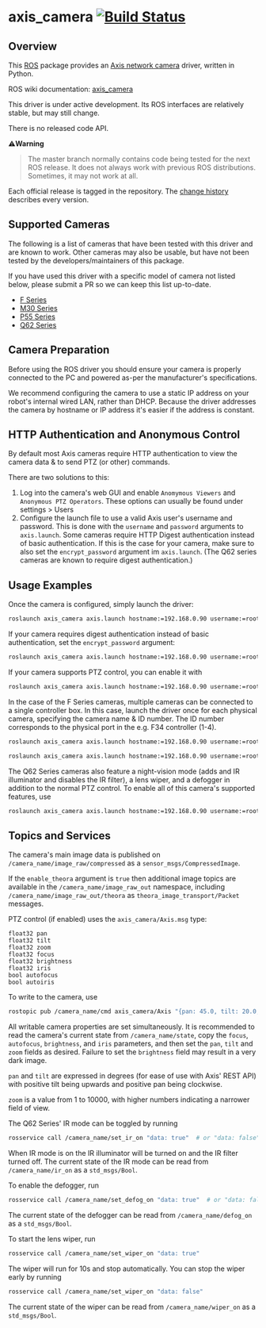 axis_camera [![Build Status](https://travis-ci.com/ros-drivers/axis_camera.svg?branch=master)](https://travis-ci.com/ros-drivers/axis_camera)
=============================================================================================================================================

Overview
--------

This [ROS](http://ros.org) package provides an [Axis network camera](http://www.axis.com/products/video/camera/index.htm) driver, written
in Python.

ROS wiki documentation: [axis_camera](http://ros.org/wiki/axis_camera)

This driver is under active development.  Its ROS interfaces are
relatively stable, but may still change.  

There is no released code API.

:warning:**Warning**
> The master branch normally contains code being tested for the next
> ROS release.  It does not always work with previous ROS distributions.
> Sometimes, it may not work at all.

Each official release is tagged in the repository. The
[change history](https://github.com/clearpathrobotics/axis_camera/blob/master/CHANGELOG.rst) describes every version.


Supported Cameras
------------------

The following is a list of cameras that have been tested with this driver and are known to work.  Other cameras may
also be usable, but have not been tested by the developers/maintainers of this package.

If you have used this driver with a specific model of camera not listed below, please submit a PR so we can keep this
list up-to-date.

- [F Series](https://www.axis.com/products/axis-f-series)
- [M30 Series](https://www.axis.com/products/axis-m30-series)
- [P55 Series](https://www.axis.com/products/axis-p55-series)
- [Q62 Series](https://www.axis.com/products/axis-q62-series)



Camera Preparation
-------------------

Before using the ROS driver you should ensure your camera is properly connected to the PC and powered as-per the
manufacturer's specifications.

We recommend configuring the camera to use a static IP address on your robot's internal wired LAN, rather than DHCP.
Because the driver addresses the camera by hostname or IP address it's easier if the address is constant.

HTTP Authentication and Anonymous Control
------------------------------------------

By default most Axis cameras require HTTP authentication to view the camera data & to send PTZ (or other) commands.

There are two solutions to this:

1. Log into the camera's web GUI and enable `Anomymous Viewers` and `Anonymous PTZ Operators`. These options can usually
   be found under settings > Users
2. Configure the launch file to use a valid Axis user's username and password.  This is done with the `username` and
   `password` arguments to `axis.launch`.  Some cameras require HTTP Digest authentication instead of basic
   authentication.  If this is the case for your camera, make sure to also set the `encrypt_password` argument im
   `axis.launch`.  (The Q62 series cameras are known to require digest authentication.)

Usage Examples
---------------

Once the camera is configured, simply launch the driver:

```bash
roslaunch axis_camera axis.launch hostname:=192.168.0.90 username:=root password:=password
```

If your camera requires digest authentication instead of basic authentication, set the `encrypt_password` argument:

```bash
roslaunch axis_camera axis.launch hostname:=192.168.0.90 username:=root password:=password encrypted:=true
```

If your camera supports PTZ control, you can enable it with

```bash
roslaunch axis_camera axis.launch hostname:=192.168.0.90 username:=root password:=password enable_ptz:=true
```

In the case of the F Series cameras, multiple cameras can be connected to a single controller box.  In this case, launch
the driver once for each physical camera, specifying the camera name & ID number.  The ID number corresponds to the
physical port in the e.g. F34 controller (1-4).

```bash
roslaunch axis_camera axis.launch hostname:=192.168.0.90 username:=root password:=password camera_name:=front_camera camera:=1

roslaunch axis_camera axis.launch hostname:=192.168.0.90 username:=root password:=password camera_name:=rear_camera camera:=2
```

The Q62 Series cameras also feature a night-vision mode (adds and IR illuminator and disables the IR filter), a lens
wiper, and a defogger in addition to the normal PTZ control.  To enable all of this camera's supported features, use

```bash
roslaunch axis_camera axis.launch hostname:=192.168.0.90 username:=root password:=password encrypt_password:=true enable_ptz:=true enable_ir:=true enable_defog:=true enable_wiper:=true
```

Topics and Services
--------------------

The camera's main image data is published on `/camera_name/image_raw/compressed` as a `sensor_msgs/CompressedImage`.

If the `enable_theora` argument is `true` then additional image topics are available in the `/camera_name/image_raw_out`
namespace, including `/camera_name/image_raw_out/theora` as `theora_image_transport/Packet` messages.

PTZ control (if enabled) uses the `axis_camera/Axis.msg` type:

```
float32 pan
float32 tilt
float32 zoom
float32 focus
float32 brightness
float32 iris
bool autofocus
bool autoiris
```

To write to the camera, use

```bash
rostopic pub /camera_name/cmd axis_camera/Axis "{pan: 45.0, tilt: 20.0, zoom: 1000.0, focus: 0.0, brightness: 1.0, iris: 1.0, autofocus: true, autoiris: true}" -1
```

All writable camera properties are set simultaneously.  It is recommended to read the camera's current state from
`/camera_name/state`, copy the `focus`, `autofocus`, `brightness`, and `iris` parameters, and then set the `pan`,
`tilt` and `zoom` fields as desired.  Failure to set the `brightness` field may result in a very dark image.

`pan` and `tilt` are expressed in degrees (for ease of use with Axis' REST API) with positive tilt being upwards and
positive pan being clockwise.

`zoom` is a value from 1 to 10000, with higher numbers indicating a narrower field of view.

The Q62 Series' IR mode can be toggled by running

```bash
rosservice call /camera_name/set_ir_on "data: true"  # or "data: false"
```

When IR mode is on the IR illuminator will be turned on and the IR filter turned off.  The current state of the IR
mode can be read from `/camera_name/ir_on` as a `std_msgs/Bool`.

To enable the defogger, run

```bash
rosservice call /camera_name/set_defog_on "data: true"  # or "data: false"
```

The current state of the defogger can be read from `/camera_name/defog_on` as a `std_msgs/Bool`.

To start the lens wiper, run

```bash
rosservice call /camera_name/set_wiper_on "data: true"
```

The wiper will run for 10s and stop automatically.  You can stop the wiper early by running

```bash
rosservice call /camera_name/set_wiper_on "data: false"
```

The current state of the wiper can be read from `/camera_name/wiper_on` as a `std_msgs/Bool`.
